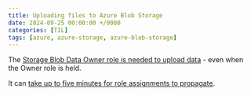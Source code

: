 ```yaml
---
title: Uploading files to Azure Blob Storage
date: 2024-09-25 00:00:00 +/0000
categories: [TIL]
tags: [azure, azure-storage, azure-blob-storage]
---
```


The [Storage Blob Data Owner role is needed to upload data](https://stackoverflow.com/questions/60602497/azcopy-error-this-request-is-not-authorized-to-perform-this-operation/60628323#60628323) - even when the Owner role is held.

It can [take up to five minutes for role assignments to propagate](https://stackoverflow.com/questions/60602497/azcopy-error-this-request-is-not-authorized-to-perform-this-operation#comment110982605_60628323).
